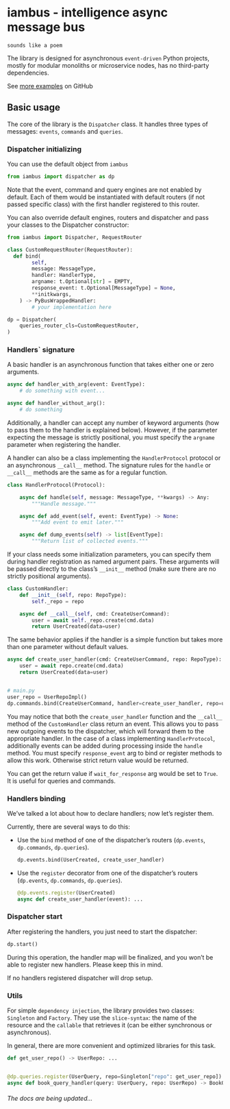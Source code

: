 # iambus - intelligence async message bus

`sounds like a poem`

The library is designed for asynchronous `event-driven` Python projects, mostly for modular monoliths or microservice nodes, 
has no third-party dependencies.


See [more examples](https://github.com/andrei-samofalov/iambus/tree/iambus-rework/docs/examples) on
GitHub

## Basic usage

The core of the library is the `Dispatcher` class.
It handles three types of messages: `events`, `commands` and `queries`.

### Dispatcher initializing

You can use the default object from `iambus`

```python
from iambus import dispatcher as dp
```

Note that the event, command and query engines are not enabled by default.
Each of them would be instantiated with default routers (if not passed specific class) 
with the first handler registered to this router.

You can also override default engines, routers and dispatcher and pass your classes 
to the Dispatcher constructor: 
```python
from iambus import Dispatcher, RequestRouter

class CustomRequestRouter(RequestRouter):
  def bind(
        self,
        message: MessageType,
        handler: HandlerType,
        argname: t.Optional[str] = EMPTY,
        response_event: t.Optional[MessageType] = None,
        **initkwargs,
    ) -> PyBusWrappedHandler:
        # your implementation here

dp = Dispatcher(
    queries_router_cls=CustomRequestRouter,
)
```

### Handlers` signature

A basic handler is an asynchronous function that takes either one or zero arguments.

```python
async def handler_with_arg(event: EventType):
    # do something with event...

async def handler_without_arg():
    # do something
```

Additionally, a handler can accept any number of keyword arguments (how to pass them to the handler
is explained below). However, if the parameter expecting the message is strictly positional,
you must specify the `argname` parameter when registering the handler.

A handler can also be a class implementing the `HandlerProtocol` protocol or
an asynchronous `__call__` method.
The signature rules for the `handle` or `__call__` methods are the same as for a regular function.

```python
class HandlerProtocol(Protocol):

    async def handle(self, message: MessageType, **kwargs) -> Any:
        """Handle message."""

    async def add_event(self, event: EventType) -> None:
        """Add event to emit later."""

    async def dump_events(self) -> list[EventType]:
        """Return list of collected events."""
```

If your class needs some initialization parameters, you can specify them during handler
registration as named argument pairs.
These arguments will be passed directly to the class’s `__init__` method
(make sure there are no strictly positional arguments).

```python
class CustomHandler:
    def __init__(self, repo: RepoType):
        self._repo = repo

    async def __call__(self, cmd: CreateUserCommand):
        user = await self._repo.create(cmd.data)
        return UserCreated(data=user)
```

The same behavior applies if the handler is a simple function but takes more than one parameter
without default values.

```python
async def create_user_handler(cmd: CreateUserCommand, repo: RepoType):
    user = await repo.create(cmd.data)
    return UserCreated(data=user)


# main.py
user_repo = UserRepoImpl()
dp.commands.bind(CreateUserCommand, handler=create_user_handler, repo=user_repo, response_event=UserCreated)
```

You may notice that both the `create_user_handler` function and the `__call__` method of
the `CustomHandler` class return an event.
This allows you to pass new outgoing events to the dispatcher, which will forward them
to the appropriate handler.
In the case of a class implementing `HandlerProtocol`, additionally events can be added during 
processing inside the `handle` method.
You must specify `response_event` arg to bind or register methods to allow this work. 
Otherwise strict return value would be returned.

You can get the return value if `wait_for_response` arg would be set to `True`. 
It is useful for queries and commands.

### Handlers binding

We’ve talked a lot about how to declare handlers; now let’s register them.

Currently, there are several ways to do this:

* Use the `bind` method of one of the dispatcher’s routers (`dp.events`, `dp.commands`,
  `dp.queries`).
  ```python
  dp.events.bind(UserCreated, create_user_handler)
  ```
* Use the `register` decorator from one of the dispatcher’s routers (`dp.events`, `dp.commands`,
  `dp.queries`).
  ```python
  @dp.events.register(UserCreated)
  async def create_user_handler(event): ...
  ```

### Dispatcher start

After registering the handlers, you just need to start the dispatcher:

```python
dp.start()
```

During this operation, the handler map will be finalized,
and you won’t be able to register new handlers. Please keep this in mind.

If no handlers registered dispatcher will drop setup.

### Utils

For simple `dependency injection`, the library provides two classes: `Singleton` and `Factory`.
They use the `slice-syntax`: the name of the resource and the `callable` that retrieves it
(can be either synchronous or asynchronous).

In general, there are more convenient and optimized libraries for this task.

```python
def get_user_repo() -> UserRepo: ...


@dp.queries.register(UserQuery, repo=Singleton["repo": get_user_repo])
async def book_query_handler(query: UserQuery, repo: UserRepo) -> BookQueryResult: ...
```

###### The docs are being updated...
